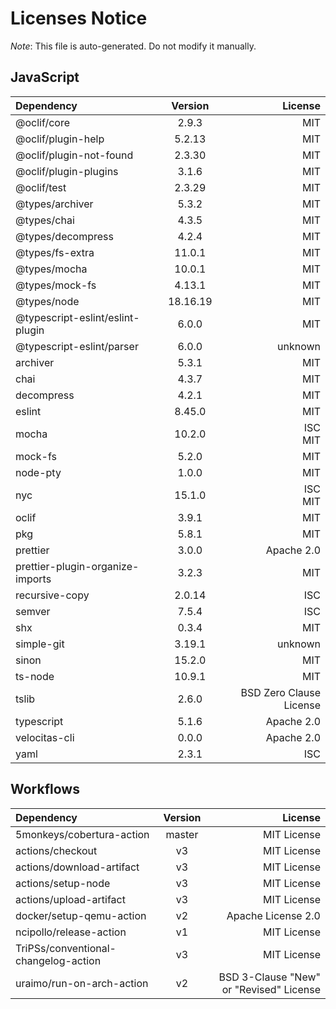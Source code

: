 # Licenses Notice
*Note*: This file is auto-generated. Do not modify it manually.
## JavaScript
| Dependency | Version | License |
|:-----------|:-------:|--------:|
|@oclif/core|2.9.3|MIT|
|@oclif/plugin-help|5.2.13|MIT|
|@oclif/plugin-not-found|2.3.30|MIT|
|@oclif/plugin-plugins|3.1.6|MIT|
|@oclif/test|2.3.29|MIT|
|@types/archiver|5.3.2|MIT|
|@types/chai|4.3.5|MIT|
|@types/decompress|4.2.4|MIT|
|@types/fs-extra|11.0.1|MIT|
|@types/mocha|10.0.1|MIT|
|@types/mock-fs|4.13.1|MIT|
|@types/node|18.16.19|MIT|
|@typescript-eslint/eslint-plugin|6.0.0|MIT|
|@typescript-eslint/parser|6.0.0|unknown|
|archiver|5.3.1|MIT|
|chai|4.3.7|MIT|
|decompress|4.2.1|MIT|
|eslint|8.45.0|MIT|
|mocha|10.2.0|ISC<br/>MIT|
|mock-fs|5.2.0|MIT|
|node-pty|1.0.0|MIT|
|nyc|15.1.0|ISC<br/>MIT|
|oclif|3.9.1|MIT|
|pkg|5.8.1|MIT|
|prettier|3.0.0|Apache 2.0|
|prettier-plugin-organize-imports|3.2.3|MIT|
|recursive-copy|2.0.14|ISC|
|semver|7.5.4|ISC|
|shx|0.3.4|MIT|
|simple-git|3.19.1|unknown|
|sinon|15.2.0|MIT|
|ts-node|10.9.1|MIT|
|tslib|2.6.0|BSD Zero Clause License|
|typescript|5.1.6|Apache 2.0|
|velocitas-cli|0.0.0|Apache 2.0|
|yaml|2.3.1|ISC|
## Workflows
| Dependency | Version | License |
|:-----------|:-------:|--------:|
|5monkeys/cobertura-action|master|MIT License|
|actions/checkout|v3|MIT License|
|actions/download-artifact|v3|MIT License|
|actions/setup-node|v3|MIT License|
|actions/upload-artifact|v3|MIT License|
|docker/setup-qemu-action|v2|Apache License 2.0|
|ncipollo/release-action|v1|MIT License|
|TriPSs/conventional-changelog-action|v3|MIT License|
|uraimo/run-on-arch-action|v2|BSD 3-Clause "New" or "Revised" License|
